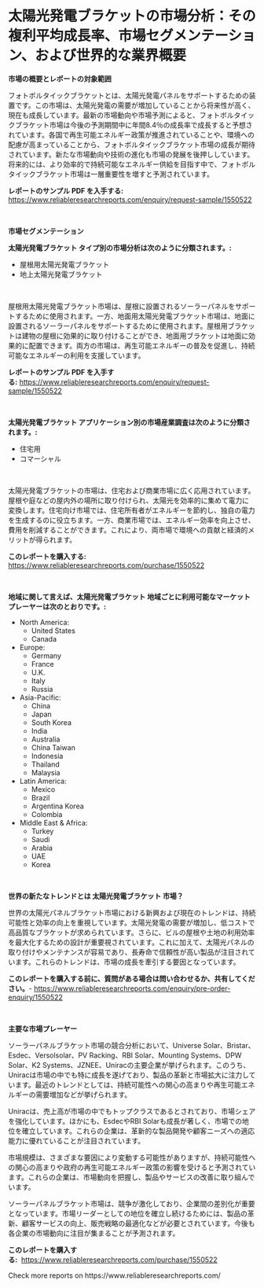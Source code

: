 <p><h1>太陽光発電ブラケットの市場分析：その複利平均成長率、市場セグメンテーション、および世界的な業界概要</h1></p><p><strong>市場の概要とレポートの対象範囲</strong></p>
<p><p>フォトボルタイックブラケットとは、太陽光発電パネルをサポートするための装置です。この市場は、太陽光発電の需要が増加していることから将来性が高く、現在も成長しています。最新の市場動向や市場予測によると、フォトボルタイックブラケット市場は今後の予測期間中に年間8.4％の成長率で成長すると予想されています。各国で再生可能エネルギー政策が推進されていることや、環境への配慮が高まっていることから、フォトボルタイックブラケット市場の成長が期待されています。新たな市場動向や技術の進化も市場の発展を後押ししています。将来的には、より効率的で持続可能なエネルギー供給を目指す中で、フォトボルタイックブラケット市場は一層重要性を増すと予測されています。</p></p>
<p><strong>レポートのサンプル PDF を入手する:</strong> <a href="https://www.reliableresearchreports.com/enquiry/request-sample/1550522">https://www.reliableresearchreports.com/enquiry/request-sample/1550522</a></p>
<p>&nbsp;</p>
<p><strong>市場セグメンテーション</strong></p>
<p><strong>太陽光発電ブラケット タイプ別の市場分析は次のように分類されます。:</strong></p>
<p><ul><li>屋根用太陽光発電ブラケット</li><li>地上太陽光発電ブラケット</li></ul></p>
<p>&nbsp;</p>
<p><p>屋根用太陽光発電ブラケット市場は、屋根に設置されるソーラーパネルをサポートするために使用されます。一方、地面用太陽光発電ブラケット市場は、地面に設置されるソーラーパネルをサポートするために使用されます。屋根用ブラケットは建物の屋根に効果的に取り付けることができ、地面用ブラケットは地面に効果的に配置できます。両方の市場は、再生可能エネルギーの普及を促進し、持続可能なエネルギーの利用を支援しています。</p></p>
<p><strong>レポートのサンプル PDF を入手する:</strong>&nbsp;<a href="https://www.reliableresearchreports.com/enquiry/request-sample/1550522">https://www.reliableresearchreports.com/enquiry/request-sample/1550522</a></p>
<p>&nbsp;</p>
<p><strong> 太陽光発電ブラケット アプリケーション別の市場産業調査は次のように分類されます。:</strong></p>
<p><ul><li>住宅用</li><li>コマーシャル</li></ul></p>
<p>&nbsp;</p>
<p><p>太陽光発電ブラケットの市場は、住宅および商業市場に広く応用されています。屋根や庭などの屋内外の場所に取り付けられ、太陽光を効率的に集めて電力に変換します。住宅向け市場では、住宅所有者がエネルギーを節約し、独自の電力を生成するのに役立ちます。一方、商業市場では、エネルギー効率を向上させ、費用を削減することができます。これにより、両市場で環境への貢献と経済的メリットが得られます。</p></p>
<p><strong>このレポートを購入する:</strong>&nbsp; <a href="https://www.reliableresearchreports.com/purchase/1550522">https://www.reliableresearchreports.com/purchase/1550522</a></p>
<p>&nbsp;</p>
<p><strong>地域に関して言えば、太陽光発電ブラケット 地域ごとに利用可能なマーケットプレーヤーは次のとおりです。:</strong></p>
<p><ul>
    <li>
        North America:
        <ul>
            <li>United States</li>
            <li>Canada</li>
        </ul>
    </li>
    <li>
        Europe:
        <ul>
            <li>Germany</li>
            <li>France</li>
            <li>U.K.</li>
            <li>Italy</li>
            <li>Russia</li>
        </ul>
    </li>
    <li>
        Asia-Pacific:
        <ul>
            <li>China</li>
            <li>Japan</li>
            <li>South Korea</li>
            <li>India</li>
            <li>Australia</li>
            <li>China Taiwan</li>
            <li>Indonesia</li>
            <li>Thailand</li>
            <li>Malaysia</li>
        </ul>
    </li>
    <li>
        Latin America:
        <ul>
            <li>Mexico</li>
            <li>Brazil</li>
            <li>Argentina Korea</li>
            <li>Colombia</li>
        </ul>
    </li>
    <li>
        Middle East & Africa:
        <ul>
            <li>Turkey</li>
            <li>Saudi</li>
            <li>Arabia</li>
            <li>UAE</li>
            <li>Korea</li>
        </ul>
    </li>
    </ul></p>
<p>&nbsp;</p>
<p><strong>世界の新たなトレンドとは 太陽光発電ブラケット 市場？</strong></p>
<p><p>世界の太陽光パネルブラケット市場における新興および現在のトレンドは、持続可能性と効率の向上を重視しています。太陽光発電の需要が増加し、低コストで高品質なブラケットが求められています。さらに、ビルの屋根や土地の利用効率を最大化するための設計が重要視されています。これに加えて、太陽光パネルの取り付けやメンテナンスが容易であり、長寿命で信頼性が高い製品が注目されています。これらのトレンドは、市場の成長を牽引する要因となっています。</p></p>
<p><strong>このレポートを購入する前に、質問がある場合は問い合わせるか、共有してください。</strong>- <a href="https://www.reliableresearchreports.com/enquiry/pre-order-enquiry/1550522">https://www.reliableresearchreports.com/enquiry/pre-order-enquiry/1550522</a></p>
<p>&nbsp;</p>
<p><strong>主要な市場プレーヤー</strong></p>
<p><p>ソーラーパネルブラケット市場の競合分析において、Universe Solar、Bristar、Esdec、Versolsolar、PV Racking、RBI Solar、Mounting Systems、DPW Solar、K2 Systems、JZNEE、Uniracの主要企業が挙げられます。このうち、Uniracは市場の中でも特に成長を遂げており、製品の革新と市場拡大に注力しています。最近のトレンドとしては、持続可能性への関心の高まりや再生可能エネルギーの需要増加などが挙げられます。</p><p>Uniracは、売上高が市場の中でもトップクラスであるとされており、市場シェアを強化しています。ほかにも、EsdecやRBI Solarも成長が著しく、市場での地位を確立しています。これらの企業は、革新的な製品開発や顧客ニーズへの適応能力に優れていることが注目されています。</p><p>市場規模は、さまざまな要因により変動する可能性がありますが、持続可能性への関心の高まりや政府の再生可能エネルギー政策の影響を受けると予測されています。これらの企業は、市場動向を把握し、製品やサービスの改善に取り組んでいます。</p><p>ソーラーパネルブラケット市場は、競争が激化しており、企業間の差別化が重要となっています。市場リーダーとしての地位を確立し続けるためには、製品の革新、顧客サービスの向上、販売戦略の最適化などが必要とされています。今後も各企業の市場動向に注目が集まることが予測されます。</p></p>
<p><strong>このレポートを購入する:</strong>&nbsp;&nbsp;<a href="https://www.reliableresearchreports.com/purchase/1550522">https://www.reliableresearchreports.com/purchase/1550522</a></p>
<p>Check more reports on https://www.reliableresearchreports.com/</p>